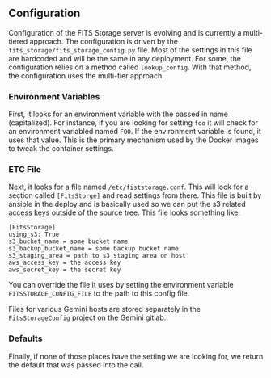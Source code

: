 ## Configuration

Configuration of the FITS Storage server is evolving and is currently a multi-tiered approach.
The configuration is driven by the `fits_storage/fits_storage_config.py` file.  Most of the
settings in this file are hardcoded and will be the same in any deployment.  For some, the
configuration relies on a method called `lookup_config`.  With that method, the configuration
uses the multi-tier approach.

### Environment Variables

First, it looks for an environment variable with the passed in name (capitalized).  For instance,
if you are looking for setting `foo` it will check for an environment variabled named `FOO`.  If
the environment variable is found, it uses that value.  This is the primary mechanism used by
the Docker images to tweak the container settings.

### ETC File

Next, it looks for a file named `/etc/fiststorage.conf`.  This will look for a section called
`[FitsStorge]` and read settings from there.  This file is built by ansible in the deploy and is 
basically used so we can put the s3 related access keys outside of the source tree.  This file
looks something like:

```
[FitsStorage]
using_s3: True
s3_bucket_name = some bucket name
s3_backup_bucket_name = some backup bucket name
s3_staging_area = path to s3 staging area on host
aws_access_key = the access key
aws_secret_key = the secret key
```

You can override the file it uses by setting the environment variable `FITSSTORAGE_CONFIG_FILE` to
the path to this config file.

Files for various Gemini hosts are stored separately in the `FitsStorageConfig` project on the
Gemini gitlab.

### Defaults

Finally, if none of those places have the setting we are looking for, we return the default
that was passed into the call.
